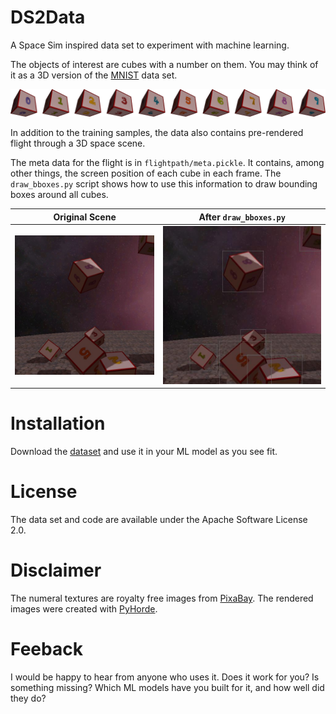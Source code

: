 # DS2Data

A Space Sim inspired data set to experiment with machine learning.

The objects of interest are cubes with a number on them. You may think of it as
a 3D version of the [MNIST](http://yann.lecun.com/exdb/mnist/) data set.

<img src="docs/img/cube_samples.png">

In addition to the training samples, the data also contains pre-rendered flight
through a 3D space scene.

The meta data for the flight is in `flightpath/meta.pickle`. It contains, among
other things, the screen position of each cube in each frame. The
`draw_bboxes.py` script shows how to use this information to draw bounding
boxes around all cubes.

| Original Scene               | After `draw_bboxes.py`      |
| ---------------------------- | --------------------------- |
|![](docs/img/scene_plain.jpg) | ![](docs/img/scene_bbox.jpg)|


# Installation
Download the [dataset](ds2.tar.gz) and use it in your ML model as you see fit.

# License
The data set and code are available under the Apache Software License 2.0.

# Disclaimer
The numeral textures are royalty free images
from
[PixaBay](https://pixabay.com/en/photos/?hp=&image_type=&cat=&min_width=&min_height=&q=counting+math+numbers+numerals+funny&order=popular).
The rendered images were created with
[PyHorde](https://github.com/olitheolix/pyhorde).


# Feeback
I would be happy to hear from anyone who uses it. Does it work for you? Is
something missing? Which ML models have you built for it, and how well did they
do?
